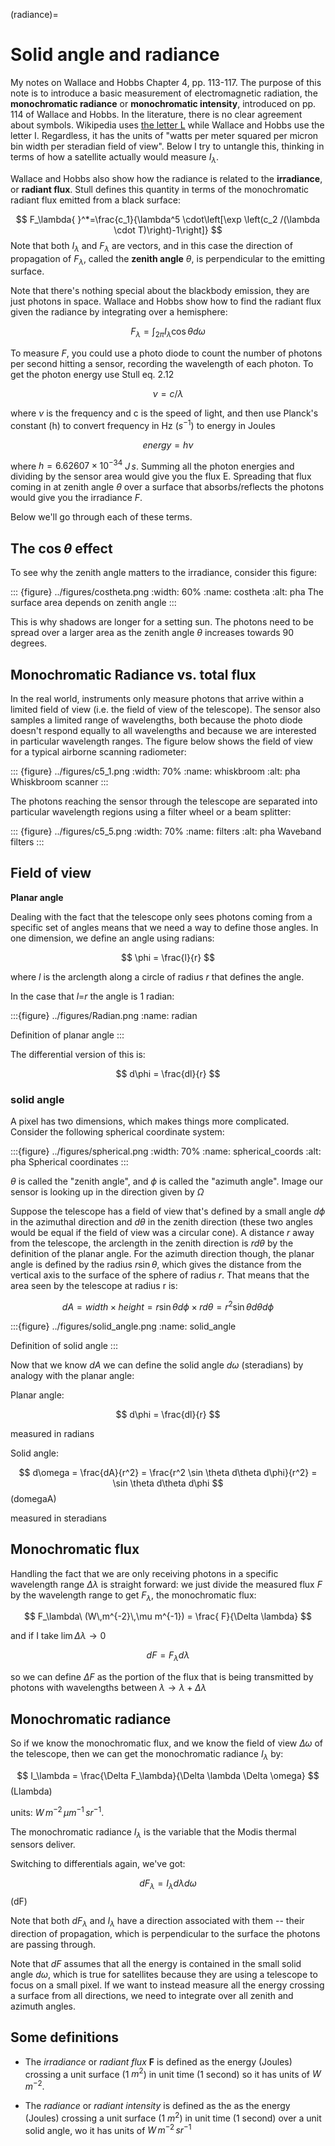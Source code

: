 (radiance)=

# Solid angle and radiance

My notes on Wallace and Hobbs Chapter 4, pp. 113-117.  The purpose of this note is to introduce a basic measurement of electromagnetic radiation, the **monochromatic radiance** or **monochromatic intensity**, introduced on pp. 114 of Wallace and Hobbs.   In the literature, there is no clear agreement about symbols.  Wikipedia uses [the letter L](https://en.wikipedia.org/wiki/Radiance) while Wallace and Hobbs use the letter I.   Regardless, it has the units of "watts per meter squared per micron bin width per steradian field of view".  Below I try to untangle this, thinking in terms of how a satellite actually would measure $I_\lambda$.

Wallace and Hobbs also show how the radiance is related to the **irradiance**, or **radiant flux**.   Stull defines this quantity in terms of the monochromatic radiant flux emitted from a black surface:

$$
F_\lambda{ }^*=\frac{c_1}{\lambda^5 \cdot\left[\exp \left(c_2 /(\lambda \cdot T)\right)-1\right]}
$$
Note that both $I_\lambda$ and $F_\lambda$ are vectors, and in this case the direction of propagation of $F_\lambda$, called the **zenith angle** $\theta$, is perpendicular to the emitting surface.

Note that there's nothing special about the blackbody emission, they are just photons in space.   Wallace and Hobbs show how to find the radiant flux given the radiance by integrating over a hemisphere:

$$
F_\lambda=\int_{2 \pi} I_\lambda \cos \theta d \omega
$$

To measure $F$, you could use a photo diode to count the number of
photons per second hitting a sensor, recording the wavelength of each
photon. To get the photon energy use Stull eq. 2.12

$$
\nu = c/\lambda
$$

where $\nu$ is the frequency and c is the speed of light, and then use
Planck's constant (h) to convert frequency in Hz ($s^{-1}$) to
energy in Joules

$$
energy = h \nu
$$

where $h=6.62607 \times 10^{-34}$ $J\,s$. Summing all
the photon energies and dividing by the sensor area would give you the
flux E.  Spreading that flux coming in at zenith angle $\theta$ over a surface that absorbs/reflects the photons would give you the irradiance  $F$.

Below we'll go through each of these terms.

## The $\cos \theta$ effect

To see why the zenith angle matters to the irradiance, consider this figure:

::: {figure} ../figures/costheta.png
:width: 60%
:name: costheta
:alt: pha
The surface area depends on zenith angle
:::

This is why shadows are longer for a setting sun.  The photons need to be spread over a larger area as the zenith angle $\theta$ increases towards 90 degrees.

## Monochromatic Radiance vs. total flux


In the real world, instruments only measure photons that arrive within a limited
field of view (i.e. the field of view of the telescope). The sensor also samples a limited
range of wavelengths, both because the photo diode doesn't respond
equally to all wavelengths and because we are interested in particular
wavelength ranges.  The figure below shows the field of view for a typical
airborne scanning radiometer:

::: {figure} ../figures/c5_1.png
:width: 70%
:name: whiskbroom
:alt: pha
Whiskbroom scanner
:::


The photons reaching the sensor through the telescope are separated into
particular wavelength regions using a filter wheel or a beam splitter:


::: {figure} ../figures/c5_5.png
:width: 70%
:name: filters
:alt: pha
Waveband filters
:::

## Field of view

**Planar angle**

Dealing with the fact that the telescope only sees photons coming from a
specific set of angles means that we need a way to define those angles.
In one dimension, we define an angle using radians:

$$
\phi = \frac{l}{r}
$$

where $l$ is the arclength along a circle of radius $r$ that
defines the angle.

In the case that $l$=$r$ the angle is 1 radian:

:::{figure} ../figures/Radian.png
:name: radian

Definition of planar angle
:::

The differential version of this is:

$$
d\phi = \frac{dl}{r}
$$

### solid angle

A pixel has two dimensions, which makes things more complicated.
Consider the following spherical coordinate system:

:::{figure} ../figures/spherical.png
:width: 70%
:name: spherical_coords
:alt: pha
Spherical coordinates
:::

$\theta$ is called the "zenith angle", and $\phi$ is called
the "azimuth angle". Image our sensor is looking up in the direction
given by $\Omega$

Suppose the telescope has a field of view that's defined by a small
angle $d\phi$ in the azimuthal direction and $d\theta$ in
the zenith direction (these two angles would be equal if the field of
view was a circular cone). A distance $r$ away from the telescope,
the arclength in the zenith direction is $r d\theta$ by the
definition of the planar angle. For the azimuth direction though, the
planar angle is defined by the radius $r \sin \theta$, which gives
the distance from the vertical axis to the surface of the sphere of
radius $r$. That means that the area seen by the telescope at
radius r is:

$$
dA = width \times height = r \sin \theta d\phi \times r d\theta = r^2  \sin \theta d\theta d \phi
$$

:::{figure} ../figures/solid_angle.png
:name: solid_angle

Definition of solid angle
:::

Now that we know $dA$ we can define the solid angle
$d\omega$ (steradians) by analogy with the planar angle:

Planar angle:

$$
d\phi = \frac{dl}{r}
$$

measured in radians

Solid angle:

$$
d\omega = \frac{dA}{r^2} = \frac{r^2 \sin \theta d\theta  d\phi}{r^2} = \sin \theta d\theta  d\phi
$$ (domegaA)

measured in steradians


## Monochromatic flux

Handling the fact that we are only receiving photons in a specific
wavelength range $\Delta \lambda$ is straight forward: we just
divide the measured flux $F$ by the wavelength range to get
$F_\lambda$, the monochromatic flux:

$$
F_\lambda\ (W\,m^{-2}\,\mu m^{-1}) = \frac{ F}{\Delta \lambda}
$$

and if I take $\lim{\Delta \lambda \to 0}$

$$
dF = F_\lambda d \lambda
$$

so we can define $\Delta F$ as the portion of the flux that
is being transmitted by photons with wavelengths between
$\lambda \to \lambda + \Delta \lambda$


## Monochromatic radiance

So if we know the monochromatic flux, and we know the
field of view $\Delta \omega$ of the telescope, then we can get
the monochromatic radiance $I_\lambda$ by:

$$
I_\lambda = \frac{\Delta F_\lambda}{\Delta \lambda \Delta \omega}
$$ (Llambda)

units: $W\,m^{-2}\,\mu m^{-1}\,sr^{-1}$.

The monochromatic radiance $I_\lambda$ is the variable that the
Modis thermal sensors deliver.

Switching to differentials again, we've got:

$$
dF_\lambda = I_\lambda d\lambda d\omega
$$ (dF)

Note that both $dF_\lambda$ and $I_\lambda$ have a direction
associated with them -- their direction of propagation, which is
perpendicular to the surface the photons are passing through.

Note that $dF$ assumes that all the energy is contained in the small solid
angle $d \omega$, which is true for satellites because they are using
a telescope to focus on a small pixel.  If we want to instead measure all the energy
crossing a surface from all directions, we need to integrate over all zenith and azimuth angles.

## Some definitions

* The *irradiance* or *radiant flux* **F** is defined as the energy
(Joules) crossing a unit surface (1 $m^2$) in unit time (1 second)
so it has units of $W\,m^{-2}$.

* The *radiance* or *radiant intensity* is defined as the as the energy
(Joules) crossing a unit surface (1 $m^2$) in unit time (1 second) over
a unit solid angle, wo it has units of $W\,m^{-2}\,sr^{-1}$
